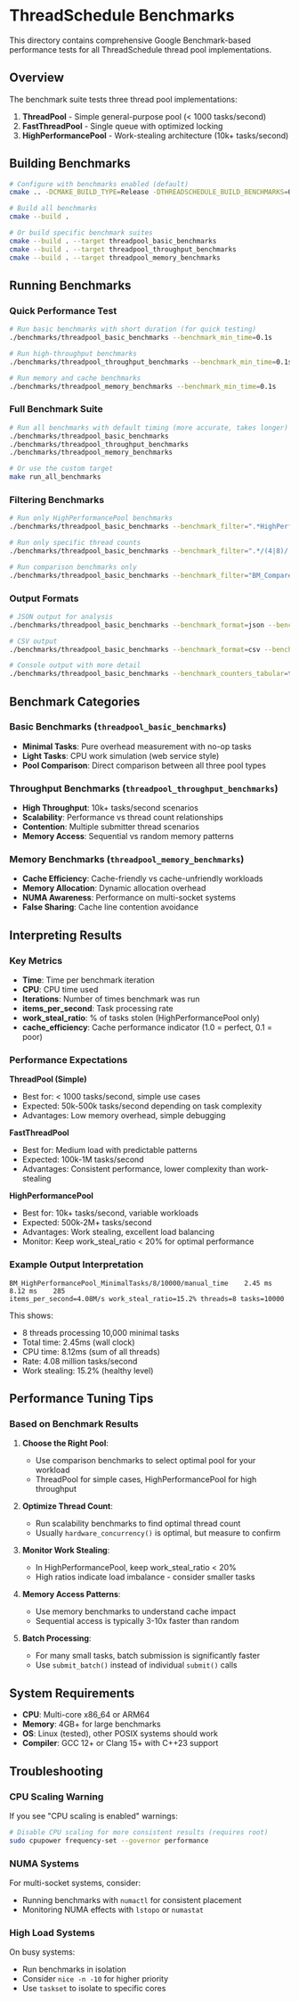 # ThreadSchedule Benchmarks

This directory contains comprehensive Google Benchmark-based performance tests for all ThreadSchedule thread pool implementations.

## Overview

The benchmark suite tests three thread pool implementations:

1. **ThreadPool** - Simple general-purpose pool (< 1000 tasks/second)
2. **FastThreadPool** - Single queue with optimized locking
3. **HighPerformancePool** - Work-stealing architecture (10k+ tasks/second)

## Building Benchmarks

```bash
# Configure with benchmarks enabled (default)
cmake .. -DCMAKE_BUILD_TYPE=Release -DTHREADSCHEDULE_BUILD_BENCHMARKS=ON

# Build all benchmarks
cmake --build .

# Or build specific benchmark suites
cmake --build . --target threadpool_basic_benchmarks
cmake --build . --target threadpool_throughput_benchmarks  
cmake --build . --target threadpool_memory_benchmarks
```

## Running Benchmarks

### Quick Performance Test
```bash
# Run basic benchmarks with short duration (for quick testing)
./benchmarks/threadpool_basic_benchmarks --benchmark_min_time=0.1s

# Run high-throughput benchmarks
./benchmarks/threadpool_throughput_benchmarks --benchmark_min_time=0.1s

# Run memory and cache benchmarks  
./benchmarks/threadpool_memory_benchmarks --benchmark_min_time=0.1s
```

### Full Benchmark Suite
```bash
# Run all benchmarks with default timing (more accurate, takes longer)
./benchmarks/threadpool_basic_benchmarks
./benchmarks/threadpool_throughput_benchmarks
./benchmarks/threadpool_memory_benchmarks

# Or use the custom target
make run_all_benchmarks
```

### Filtering Benchmarks
```bash
# Run only HighPerformancePool benchmarks
./benchmarks/threadpool_basic_benchmarks --benchmark_filter=".*HighPerformancePool.*"

# Run only specific thread counts
./benchmarks/threadpool_basic_benchmarks --benchmark_filter=".*/(4|8)/.*"

# Run comparison benchmarks only
./benchmarks/threadpool_basic_benchmarks --benchmark_filter="BM_ComparePoolTypes.*"
```

### Output Formats
```bash
# JSON output for analysis
./benchmarks/threadpool_basic_benchmarks --benchmark_format=json --benchmark_out=results.json

# CSV output  
./benchmarks/threadpool_basic_benchmarks --benchmark_format=csv --benchmark_out=results.csv

# Console output with more detail
./benchmarks/threadpool_basic_benchmarks --benchmark_counters_tabular=true
```

## Benchmark Categories

### Basic Benchmarks (`threadpool_basic_benchmarks`)
- **Minimal Tasks**: Pure overhead measurement with no-op tasks
- **Light Tasks**: CPU work simulation (web service style)
- **Pool Comparison**: Direct comparison between all three pool types

### Throughput Benchmarks (`threadpool_throughput_benchmarks`)  
- **High Throughput**: 10k+ tasks/second scenarios
- **Scalability**: Performance vs thread count relationships
- **Contention**: Multiple submitter thread scenarios
- **Memory Access**: Sequential vs random memory patterns

### Memory Benchmarks (`threadpool_memory_benchmarks`)
- **Cache Efficiency**: Cache-friendly vs cache-unfriendly workloads
- **Memory Allocation**: Dynamic allocation overhead
- **NUMA Awareness**: Performance on multi-socket systems
- **False Sharing**: Cache line contention avoidance

## Interpreting Results

### Key Metrics

- **Time**: Time per benchmark iteration
- **CPU**: CPU time used
- **Iterations**: Number of times benchmark was run
- **items_per_second**: Task processing rate
- **work_steal_ratio**: % of tasks stolen (HighPerformancePool only)
- **cache_efficiency**: Cache performance indicator (1.0 = perfect, 0.1 = poor)

### Performance Expectations

**ThreadPool (Simple)**
- Best for: < 1000 tasks/second, simple use cases
- Expected: 50k-500k tasks/second depending on task complexity
- Advantages: Low memory overhead, simple debugging

**FastThreadPool**  
- Best for: Medium load with predictable patterns
- Expected: 100k-1M tasks/second  
- Advantages: Consistent performance, lower complexity than work-stealing

**HighPerformancePool**
- Best for: 10k+ tasks/second, variable workloads
- Expected: 500k-2M+ tasks/second
- Advantages: Work stealing, excellent load balancing
- Monitor: Keep work_steal_ratio < 20% for optimal performance

### Example Output Interpretation

```
BM_HighPerformancePool_MinimalTasks/8/10000/manual_time    2.45 ms    8.12 ms    285 
items_per_second=4.08M/s work_steal_ratio=15.2% threads=8 tasks=10000
```

This shows:
- 8 threads processing 10,000 minimal tasks
- Total time: 2.45ms (wall clock)
- CPU time: 8.12ms (sum of all threads)  
- Rate: 4.08 million tasks/second
- Work stealing: 15.2% (healthy level)

## Performance Tuning Tips

### Based on Benchmark Results

1. **Choose the Right Pool**:
   - Use comparison benchmarks to select optimal pool for your workload
   - ThreadPool for simple cases, HighPerformancePool for high throughput

2. **Optimize Thread Count**:
   - Run scalability benchmarks to find optimal thread count
   - Usually `hardware_concurrency()` is optimal, but measure to confirm

3. **Monitor Work Stealing**:
   - In HighPerformancePool, keep work_steal_ratio < 20%
   - High ratios indicate load imbalance - consider smaller tasks

4. **Memory Access Patterns**:
   - Use memory benchmarks to understand cache impact
   - Sequential access is typically 3-10x faster than random

5. **Batch Processing**:
   - For many small tasks, batch submission is significantly faster
   - Use `submit_batch()` instead of individual `submit()` calls

## System Requirements

- **CPU**: Multi-core x86_64 or ARM64
- **Memory**: 4GB+ for large benchmarks  
- **OS**: Linux (tested), other POSIX systems should work
- **Compiler**: GCC 12+ or Clang 15+ with C++23 support

## Troubleshooting

### CPU Scaling Warning
If you see "CPU scaling is enabled" warnings:
```bash
# Disable CPU scaling for more consistent results (requires root)
sudo cpupower frequency-set --governor performance
```

### NUMA Systems
For multi-socket systems, consider:
- Running benchmarks with `numactl` for consistent placement
- Monitoring NUMA effects with `lstopo` or `numastat`

### High Load Systems
On busy systems:
- Run benchmarks in isolation
- Consider `nice -n -10` for higher priority
- Use `taskset` to isolate to specific cores 
